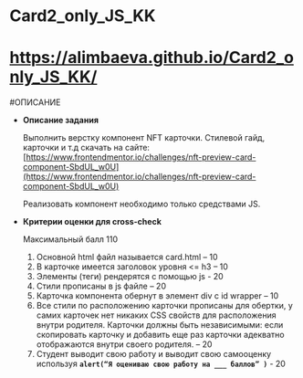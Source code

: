 # Card2_only_JS_KK

https://alimbaeva.github.io/Card2_only_JS_KK/
===



#ОПИСАНИЕ


- **Описание задания**
    
    Выполнить верстку компонент NFT карточки. Стилевой гайд, карточки и т.д скачать на сайте: [https://www.frontendmentor.io/challenges/nft-preview-card-component-SbdUL_w0U](https://www.frontendmentor.io/challenges/nft-preview-card-component-SbdUL_w0U)
    
    Реализовать компонент необходимо только средствами JS.
    
- **Критерии оценки для cross-check**
    
    Максимальный балл 110
    
    1. Основной html файл называется card.html – 10
    2. В карточке имеется заголовок уровня <= h3 – 10
    3. Элементы (теги) рендерятся с помощью js - 20
    4. Стили прописаны в js файле – 20
    5. Карточка компонента обернут в элемент div с id wrapper – 10
    6. Все стили по расположению карточки прописаны для обертки, у самих карточек нет никаких CSS свойств для расположения внутри родителя. Карточки должны быть независимыми: если скопировать карточку и добавить еще раз карточки адекватно отображаются внутри своего родителя. – 20
    7. Студент выводит свою работу и выводит свою самооценку используя
    **`alert(“Я оцениваю свою работу на ___ баллов” )`** - 20
